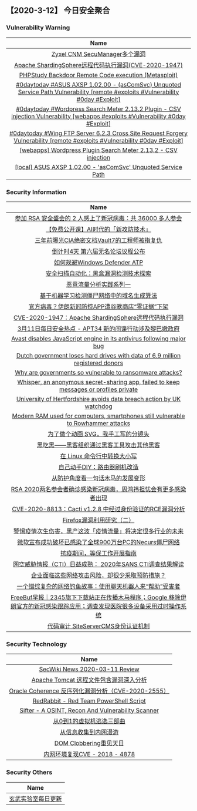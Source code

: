 
 ##   【2020-3-12】 今日安全聚合


###  						       							Vulnerability Warning

|                             Name                             |
| :----------------------------------------------------------: |
|[Zyxel CNM SecuManager多个漏洞](https://www.seebug.org/vuldb/ssvid-98182)|
|[Apache ShardingSphere远程代码执行漏洞(CVE-2020-1947)](https://www.seebug.org/vuldb/ssvid-98180)|
|[PHPStudy Backdoor Remote Code execution (Metasploit)](https://cxsecurity.com/issue/WLB-2020030054)|
|[#0daytoday #ASUS AXSP 1.02.00 - (asComSvc) Unquoted Service Path Vulnerability [remote #exploits #Vulnerability #0day #Exploit]](http://0day.today/exploits/34080)|
|[#0daytoday #Wordpress Search Meter 2.13.2 Plugin - CSV injection Vulnerability [webapps #exploits #Vulnerability #0day #Exploit]](http://0day.today/exploits/34079)|
|[#0daytoday #Wing FTP Server 6.2.3 Cross Site Request Forgery Vulnerability [remote #exploits #Vulnerability #0day #Exploit]](http://0day.today/exploits/34078)|
|[[webapps] Wordpress Plugin Search Meter 2.13.2 - CSV injection](https://www.exploit-db.com/exploits/48197)|
|[[local] ASUS AXSP 1.02.00 - 'asComSvc' Unquoted Service Path](https://www.exploit-db.com/exploits/48193)|

### 						        							Security Information
|                             Name                                    |
| :----------------------------------------------------------: |
|[参加 RSA 安全盛会的 2 人感上了新冠病毒：共 36000 多人参会](https://www.anquanke.com/post/id/200644)|
|[【免费公开课】AI时代的「新攻防技术」](https://www.anquanke.com/post/id/200516)|
|[三年前曝光CIA绝密文档Vault7的工程师被指复仇](https://www.anquanke.com/post/id/200500)|
|[倒计时4天  第六届无名论坛议程公布](https://www.anquanke.com/post/id/200596)|
|[如何规避Windows Defender ATP](https://www.anquanke.com/post/id/199919)|
|[安全扫描自动化：黑盒漏洞检测技术探索](https://www.anquanke.com/post/id/200576)|
|[​ 恶意流量分析实践系列一](https://www.anquanke.com/post/id/200312)|
|[基于机器学习检测僵尸网络中的域名生成算法](https://www.anquanke.com/post/id/198557)|
|[官方病毒？伊朗新冠防控APP遭谷歌商店“零证据”下架](https://www.anquanke.com/post/id/200567)|
|[CVE-2020-1947：Apache ShardingSphere远程代码执行漏洞](https://www.anquanke.com/post/id/200554)|
|[3月11日每日安全热点 - APT34 新的间谍行动涉及黎巴嫩政府](https://www.anquanke.com/post/id/200555)|
|[Avast disables JavaScript engine in its antivirus following major bug](https://www.zdnet.com/article/avast-disables-javascript-engine-in-its-antivirus-following-major-bug/#ftag=RSSbaffb68)|
|[Dutch government loses hard drives with data of 6.9 million registered donors](https://www.zdnet.com/article/dutch-government-loses-hard-drives-with-data-of-6-9-million-registered-donors/#ftag=RSSbaffb68)|
|[Why are governments so vulnerable to ransomware attacks?](https://www.zdnet.com/article/why-are-governments-so-vulnerable-to-ransomware-attacks/#ftag=RSSbaffb68)|
|[Whisper, an anonymous secret-sharing app, failed to keep messages or profiles private](https://www.zdnet.com/article/whisper-an-anonymous-secret-sharing-app-failed-to-keep-messages-profiles-private/#ftag=RSSbaffb68)|
|[University of Hertfordshire avoids data breach action by UK watchdog](https://www.zdnet.com/article/university-of-hertfordshire-avoids-data-breach-action-by-uk-watchdog/#ftag=RSSbaffb68)|
|[Modern RAM used for computers, smartphones still vulnerable to Rowhammer attacks](https://www.zdnet.com/article/modern-ram-used-for-laptops-smartphones-still-vulnerable-to-rowhammer-attacks/#ftag=RSSbaffb68)|
|[为了做个动画 SVG，我手工写的分镜头](https://linux.cn/article-11985-1.html?utm_source=rss&utm_medium=rss)|
|[黑吃黑——黑客组织通过黑客工具攻击其他黑客](https://linux.cn/article-11984-1.html?utm_source=rss&utm_medium=rss)|
|[在 Linux 命令行中转换大小写](https://linux.cn/article-11983-1.html?utm_source=rss&utm_medium=rss)|
|[自己动手DIY：路由器刷机改造](https://www.freebuf.com/geek/228825.html)|
|[从防护角度看一句话木马的发展变形](https://www.freebuf.com/articles/web/229172.html)|
|[RSA 2020两名参会者确诊感染新冠病毒，周鸿祎担忧会有更多感染者出现](https://www.freebuf.com/news/230107.html)|
|[CVE-2020-8813：Cacti v1.2.8 中经过身份验证的RCE漏洞分析](https://www.freebuf.com/vuls/228016.html)|
|[Firefox漏洞利用研究（二）](https://www.freebuf.com/articles/network/227130.html)|
|[警惕疫情次生伤害，黑产这波「疫情流量」将决定很多行业的未来](https://www.freebuf.com/articles/network/229952.html)|
|[微软宣布成功破坏已感染了全球900万台PC的Necurs僵尸网络](https://www.freebuf.com/news/229994.html)|
|[抗疫期间，等保工作开展指南](https://www.freebuf.com/articles/network/229904.html)|
|[网空威胁情报（CTI）日益成熟： 2020年SANS CTI调查结果解读](https://www.freebuf.com/articles/system/228817.html)|
|[企业面临这些网络攻击风险，却很少采取预防措施？](https://www.freebuf.com/articles/neopoints/229030.html)|
|[一个错综复杂的网络钓鱼故事：使用聊天机器人来“帮助”受害者](https://www.freebuf.com/news/229884.html)|
|[FreeBuf早报｜2345旗下下载站正在传播木马程序；Google 移除伊朗官方的新冠感染跟踪应用；调查发现医院很多设备采用过时操作系统](https://www.freebuf.com/news/229974.html)|
|[代码审计  SiteServerCMS身份认证机制](https://www.freebuf.com/vuls/228448.html)|

### 						        							Security  Technology
|                             Name                                    |
| :----------------------------------------------------------: |
|[SecWiki News 2020-03-11 Review](http://www.sec-wiki.com/?2020-03-11)|
|[Apache Tomcat 远程文件包含漏洞深入分析](https://paper.seebug.org/1142/)|
|[Oracle Coherence 反序列化漏洞分析（CVE-2020-2555）](https://paper.seebug.org/1141/)|
|[RedRabbit - Red Team PowerShell Script](http://www.kitploit.com/2020/03/redrabbit-red-team-powershell-script.html)|
|[Sifter - A OSINT, Recon And Vulnerability Scanner](http://www.kitploit.com/2020/03/sifter-osint-recon-and-vulnerability.html)|
|[从0到1的虚拟机逃逸三部曲](http://xz.aliyun.com/t/7345)|
|[从信息收集到内网漫游](http://xz.aliyun.com/t/7337)|
|[DOM Clobbering重见天日](http://xz.aliyun.com/t/7343)|
|[内网环境复现CVE - 2018 - 4878](http://xz.aliyun.com/t/7341)|

### 						        							Security  Others
|                             Name                                    |
| :----------------------------------------------------------: |
|[玄武实验室每日更新](https://weibo.com/p/1006065582522936/wenzhang?from=page_100606_profile&wvr=6&mod=wenzhangmore)|

